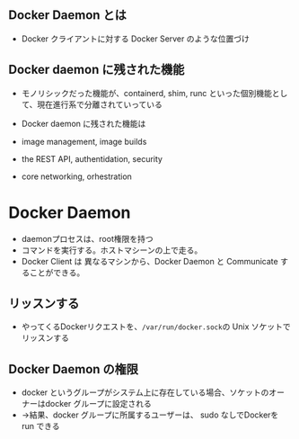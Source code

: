 ## Docker Daemon とは



* Docker クライアントに対する Docker Server のような位置づけ





## Docker  daemon に残された機能

* モノリシックだった機能が、containerd, shim, runc といった個別機能として、現在進行系で分離されていっている

* Docker daemon に残された機能は
* image management, image builds
* the REST API, authentidation, security
* core networking, orhestration









# Docker Daemon
* daemonプロセスは、root権限を持つ
* コマンドを実行する。ホストマシーンの上で走る。
* Docker Client は 異なるマシンから、Docker Daemon と Communicate することができる。


## リッスンする
* やってくるDockerリクエストを、`/var/run/docker.sock`の Unix ソケットで リッスンする

## Docker Daemon の権限
* docker というグループがシステム上に存在している場合、ソケットのオーナーはdocker グループに設定される
* →結果、docker グループに所属するユーザーは、 sudo なしでDockerを run できる
